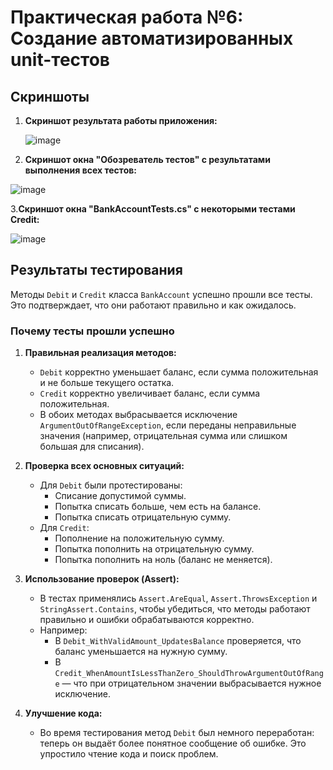 # Практическая работа №6: Создание автоматизированных unit-тестов

## Скриншоты

1. **Скриншот результата работы приложения:**

   ![image](https://github.com/user-attachments/assets/f5b6396d-33b6-4536-be4a-0bc1cfed2f1b)

2. **Скриншот окна "Обозреватель тестов" с результатами выполнения всех тестов:**

  ![image](https://github.com/user-attachments/assets/7210e0f6-a6f5-4264-8c6a-5d4e08f9b3b8)
  
3.**Скриншот окна "BankAccountTests.cs" с некоторыми тестами Credit:** 

![image](https://github.com/user-attachments/assets/a9fc182e-800d-435d-b1dc-9102201c08cb)

## Результаты тестирования

Методы `Debit` и `Credit` класса `BankAccount` успешно прошли все тесты. Это подтверждает, что они работают правильно и как ожидалось.

### Почему тесты прошли успешно

1. **Правильная реализация методов:**
     - `Debit` корректно уменьшает баланс, если сумма положительная и не больше текущего остатка.
     - `Credit` корректно увеличивает баланс, если сумма положительная.
     - В обоих методах выбрасывается исключение `ArgumentOutOfRangeException`, если переданы неправильные значения (например, отрицательная сумма или слишком большая для списания).

2. **Проверка всех основных ситуаций:**
     - Для `Debit` были протестированы:
       - Списание допустимой суммы.
       - Попытка списать больше, чем есть на балансе.
       - Попытка списать отрицательную сумму.
     - Для `Credit`:
       - Пополнение на положительную сумму.
       - Попытка пополнить на отрицательную сумму.
       - Попытка пополнить на ноль (баланс не меняется).

3. **Использование проверок (Assert):**
     - В тестах применялись `Assert.AreEqual`, `Assert.ThrowsException` и `StringAssert.Contains`, чтобы убедиться, что методы работают правильно и ошибки обрабатываются корректно.
     - Например:
       - В `Debit_WithValidAmount_UpdatesBalance` проверяется, что баланс уменьшается на нужную сумму.
       - В `Credit_WhenAmountIsLessThanZero_ShouldThrowArgumentOutOfRange` — что при отрицательном значении выбрасывается нужное исключение.

4. **Улучшение кода:**
     - Во время тестирования метод `Debit` был немного переработан: теперь он выдаёт более понятное сообщение об ошибке. Это упростило чтение кода и поиск проблем.
